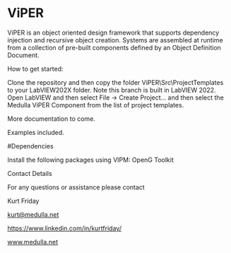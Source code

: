 # ViPER

ViPER is an object oriented design framework that supports dependency injection and recursive object creation. Systems are assembled at runtime from a collection of pre-built components defined by an Object Definition Document.

How to get started: 


Clone the repository and then copy the folder ViPER\Src\ProjectTemplates to your LabVIEW202X folder. Note this branch is built in LabVIEW 2022.
Open LabVIEW and then select File -> Create Project... and then select the Medulla ViPER Component from the list of project templates.

More documentation to come.

Examples included.

#Dependencies

Install the following packages using VIPM: OpenG Toolkit

Contact Details

For any questions or assistance please contact

Kurt Friday

kurt@medulla.net

https://www.linkedin.com/in/kurtfriday/

www.medulla.net
